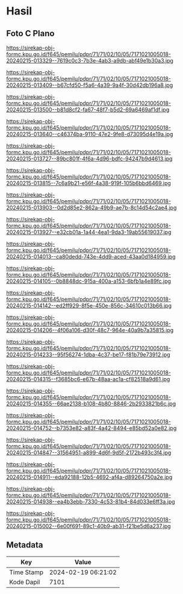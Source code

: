 # Hasil

## Foto C Plano

https://sirekap-obj-formc.kpu.go.id/f645/pemilu/pdpr/71/71/02/10/05/7171021005018-20240215-013329--7619c0c3-7b3e-4ab3-a9db-abf49e1b30a3.jpg

https://sirekap-obj-formc.kpu.go.id/f645/pemilu/pdpr/71/71/02/10/05/7171021005018-20240215-013409--b67cfd50-f5a6-4a39-9a4f-30d42db196a8.jpg

https://sirekap-obj-formc.kpu.go.id/f645/pemilu/pdpr/71/71/02/10/05/7171021005018-20240215-013500--b81d8cf2-fa67-48f7-b5d2-69a6469af1df.jpg

https://sirekap-obj-formc.kpu.go.id/f645/pemilu/pdpr/71/71/02/10/05/7171021005018-20240215-013640--c46374ba-9110-47e2-9fe8-d73095d4e19a.jpg

https://sirekap-obj-formc.kpu.go.id/f645/pemilu/pdpr/71/71/02/10/05/7171021005018-20240215-013727--89bc801f-4f6a-4d96-bdfc-94247b9d4613.jpg

https://sirekap-obj-formc.kpu.go.id/f645/pemilu/pdpr/71/71/02/10/05/7171021005018-20240215-013815--7c6a9b21-e56f-4a38-919f-105b6bbd6469.jpg

https://sirekap-obj-formc.kpu.go.id/f645/pemilu/pdpr/71/71/02/10/05/7171021005018-20240215-013903--0d2d85e2-862a-49b9-ae7b-8c14d54c2ae4.jpg

https://sirekap-obj-formc.kpu.go.id/f645/pemilu/pdpr/71/71/02/10/05/7171021005018-20240215-013927--e32cb01a-1a44-4ea1-9da3-19ab55619037.jpg

https://sirekap-obj-formc.kpu.go.id/f645/pemilu/pdpr/71/71/02/10/05/7171021005018-20240215-014013--ca80dedd-743e-4dd9-aced-43aa0d184959.jpg

https://sirekap-obj-formc.kpu.go.id/f645/pemilu/pdpr/71/71/02/10/05/7171021005018-20240215-014105--0b8848dc-915a-400a-a153-6bfb1a4e89fc.jpg

https://sirekap-obj-formc.kpu.go.id/f645/pemilu/pdpr/71/71/02/10/05/7171021005018-20240215-014142--ed2ff929-8f5e-450e-856c-34610c013b66.jpg

https://sirekap-obj-formc.kpu.go.id/f645/pemilu/pdpr/71/71/02/10/05/7171021005018-20240215-014206--4f06a106-d30f-48c7-964e-40a9b7a35815.jpg

https://sirekap-obj-formc.kpu.go.id/f645/pemilu/pdpr/71/71/02/10/05/7171021005018-20240215-014233--95f56274-1dba-4c37-be17-f81b79e73912.jpg

https://sirekap-obj-formc.kpu.go.id/f645/pemilu/pdpr/71/71/02/10/05/7171021005018-20240215-014315--f3685bc6-e67b-48aa-ac1a-cf82518a9d61.jpg

https://sirekap-obj-formc.kpu.go.id/f645/pemilu/pdpr/71/71/02/10/05/7171021005018-20240215-014355--66ae2138-b108-4b80-8846-2b2933821b6c.jpg

https://sirekap-obj-formc.kpu.go.id/f645/pemilu/pdpr/71/71/02/10/05/7171021005018-20240215-014752--b7353e82-a83f-4a42-8494-e85bd52a0e82.jpg

https://sirekap-obj-formc.kpu.go.id/f645/pemilu/pdpr/71/71/02/10/05/7171021005018-20240215-014847--31564951-a899-4d6f-9d5f-2172b493c3f4.jpg

https://sirekap-obj-formc.kpu.go.id/f645/pemilu/pdpr/71/71/02/10/05/7171021005018-20240215-014911--eda92188-12b5-4692-af4a-d89264750a2e.jpg

https://sirekap-obj-formc.kpu.go.id/f645/pemilu/pdpr/71/71/02/10/05/7171021005018-20240215-014938--ea4b3ebb-7330-4c53-81b4-84d033e6ff3a.jpg

https://sirekap-obj-formc.kpu.go.id/f645/pemilu/pdpr/71/71/02/10/05/7171021005018-20240215-015002--6e00f691-89c1-40b9-ab31-f21be5d6a237.jpg


## Metadata

| Key        | Value               |
| ---------- | ------------------- |
| Time Stamp | 2024-02-19 06:21:02 |
| Kode Dapil | 7101                |



